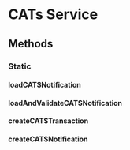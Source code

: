 # CATs Service
## Methods
### Static
#### loadCATSNotification
#### loadAndValidateCATSNotification
#### createCATSTransaction
#### createCATSNotification